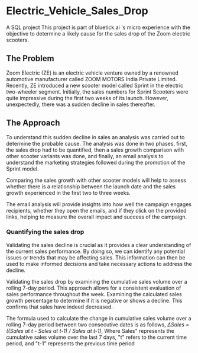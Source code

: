 # Electric_Vehicle_Sales_Drop
A SQL project
This project is part of bluetick.ai 's micro experience with the objective to determine a likely cause for the sales drop of the Zoom electric scooters.
## The Problem
Zoom Electric (ZE) is an electric vehicle venture owned by a renowned automotive manufacturer called ZOOM MOTORS India Private Limited. Recently, ZE introduced a new scooter model called Sprint in the electric two-wheeler segment. Initially, the sales numbers for Sprint Scooters were quite impressive during the first two weeks of its launch. However, unexpectedly, there was a sudden decline in sales thereafter.
## The Approach
To understand this sudden decline in sales an analysis was carried out to determine the probable cause. The analysis was done in two phases, first, the sales drop had to be quantified, then a sales growth comparison with other scooter variants was done, and finally, an email analysis to understand the marketing strategies followed during the promotion of the Sprint model.

Comparing the sales growth with other scooter models will help to assess whether there is a relationship between the launch date and the sales growth experienced in the first two to three weeks.

The email analysis will provide insights into how well the campaign engages recipients, whether they open the emails, and if they click on the provided links, helping to measure the overall impact and success of the campaign.
### Quantifying the sales drop
Validating the sales decline is crucial as it provides a clear understanding of the current sales performance. By doing so, we can identify any potential issues or trends that may be affecting sales. This information can then be used to make informed decisions and take necessary actions to address the decline.

Validating the sales drop by examining the cumulative sales volume over a rolling 7-day period. This approach allows for a consistent evaluation of sales performance throughout the week. Examining the calculated sales growth percentage to determine if it is negative or shows a decline. This confirms that sales have indeed decreased.

The formula used to calculate the change in cumulative sales volume over a rolling 7-day period between two consecutive dates is as follows,
*ΔSales = ((Sales at t - Sales at t-1) / Sales at t-1)*,
Where Sales" represents the cumulative sales volume over the last 7 days, "t" refers to the current time period, and "t-1" represents the previous time period
